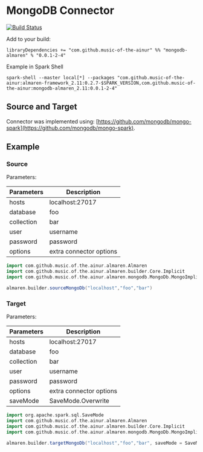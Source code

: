 # MongoDB Connector

[![Build Status](https://travis-ci.com/music-of-the-ainur/mongodb.almaren.svg?branch=master)](https://travis-ci.com/music-of-the-ainur/mongodb.almaren)

Add to your build:
```
libraryDependencies += "com.github.music-of-the-ainur" %% "mongodb-almaren" % "0.0.1-2-4"
```

Example in Spark Shell
```
spark-shell --master local[*] --packages "com.github.music-of-the-ainur:almaren-framework_2.11:0.2.7-$SPARK_VERSION,com.github.music-of-the-ainur:mongodb-almaren_2.11:0.0.1-2-4"
```


## Source and Target

Connector was implemented using: [https://github.com/mongodb/mongo-spark](https://github.com/mongodb/mongo-spark).

## Example

### Source

Parameters:

| Parameters | Description             |
|------------|-------------------------|
| hosts      | localhost:27017         |
| database   | foo                     |
| collection | bar                     |
| user       | username                |
| password   | password                |
| options    | extra connector options |

```scala
import com.github.music.of.the.ainur.almaren.Almaren
import com.github.music.of.the.ainur.almaren.builder.Core.Implicit
import com.github.music.of.the.ainur.almaren.mongodb.MongoDb.MongoImplicit

almaren.builder.sourceMongoDb("localhost","foo","bar")
```

### Target

Parameters:

| Parameters | Description             |
|------------|-------------------------|
| hosts      | localhost:27017         |
| database   | foo                     |
| collection | bar                     |
| user       | username                |
| password   | password                |
| options    | extra connector options |
| saveMode   | SaveMode.Overwrite      |


```scala
import org.apache.spark.sql.SaveMode
import com.github.music.of.the.ainur.almaren.Almaren
import com.github.music.of.the.ainur.almaren.builder.Core.Implicit
import com.github.music.of.the.ainur.almaren.mongodb.MongoDb.MongoImplicit

almaren.builder.targetMongoDb("localhost","foo","bar", saveMode = SaveMode.Overwrite)
```
